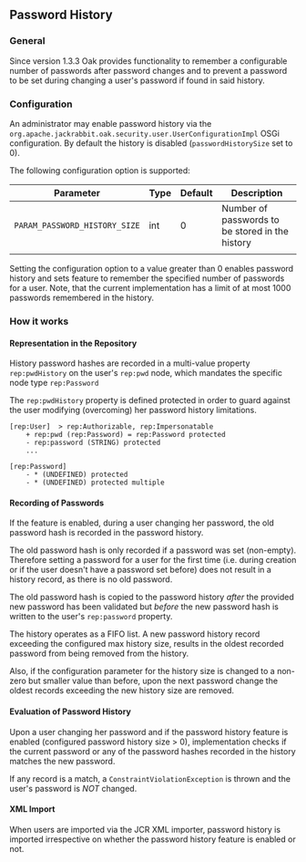 <!--
   Licensed to the Apache Software Foundation (ASF) under one or more
   contributor license agreements.  See the NOTICE file distributed with
   this work for additional information regarding copyright ownership.
   The ASF licenses this file to You under the Apache License, Version 2.0
   (the "License"); you may not use this file except in compliance with
   the License.  You may obtain a copy of the License at

       http://www.apache.org/licenses/LICENSE-2.0

   Unless required by applicable law or agreed to in writing, software
   distributed under the License is distributed on an "AS IS" BASIS,
   WITHOUT WARRANTIES OR CONDITIONS OF ANY KIND, either express or implied.
   See the License for the specific language governing permissions and
   limitations under the License.
-->

Password History
--------------------------------------------------------------------------------

### General

Since version 1.3.3 Oak provides functionality to remember a configurable number 
of passwords after password changes and to prevent a password to
be set during changing a user's password if found in said history.

<a href="configuration"></a>
### Configuration

An administrator may enable password history via the
`org.apache.jackrabbit.oak.security.user.UserConfigurationImpl`
OSGi configuration. By default the history is disabled (`passwordHistorySize` set to 0).

The following configuration option is supported:

| Parameter                     | Type    | Default  | Description        |
|-------------------------------|---------|----------|--------------------|
| `PARAM_PASSWORD_HISTORY_SIZE` | int     | 0        | Number of passwords to be stored in the history |
|  |  |  |  |

Setting the configuration option to a value greater than 0 enables password
history and sets feature to remember the specified number of passwords for a user.
Note, that the current implementation has a limit of at most 1000 passwords
remembered in the history.

<a href="how"></a>
### How it works

#### Representation in the Repository

History password hashes are recorded in a multi-value property `rep:pwdHistory` on
the user's `rep:pwd` node, which mandates the specific node type `rep:Password`
        
The `rep:pwdHistory` property is defined protected in order to guard against the 
user modifying (overcoming) her password history limitations.

    [rep:User]  > rep:Authorizable, rep:Impersonatable
        + rep:pwd (rep:Password) = rep:Password protected
        - rep:password (STRING) protected
        ...
        
    [rep:Password]
        - * (UNDEFINED) protected
        - * (UNDEFINED) protected multiple

#### Recording of Passwords

If the feature is enabled, during a user changing her password, the old password
hash is recorded in the password history.

The old password hash is only recorded if a password was set (non-empty).
Therefore setting a password for a user for the first time (i.e. during creation
or if the user doesn't have a password set before) does not result in a history
record, as there is no old password.

The old password hash is copied to the password history *after* the provided new
password has been validated but *before* the new password hash is written to the
user's `rep:password` property.

The history operates as a FIFO list. A new password history record exceeding the
configured max history size, results in the oldest recorded password from being
removed from the history.

Also, if the configuration parameter for the history size is changed to a non-zero
but smaller value than before, upon the next password change the oldest records
exceeding the new history size are removed.       

#### Evaluation of Password History

Upon a user changing her password and if the password history feature is enabled
(configured password history size > 0), implementation checks if the current
password or  any of the password hashes recorded in the history matches the new
password.

If any record is a match, a `ConstraintViolationException` is thrown and the
user's password is *NOT* changed.

#### XML Import

When users are imported via the JCR XML importer, password history is imported
irrespective on whether the password history feature is enabled or not.
